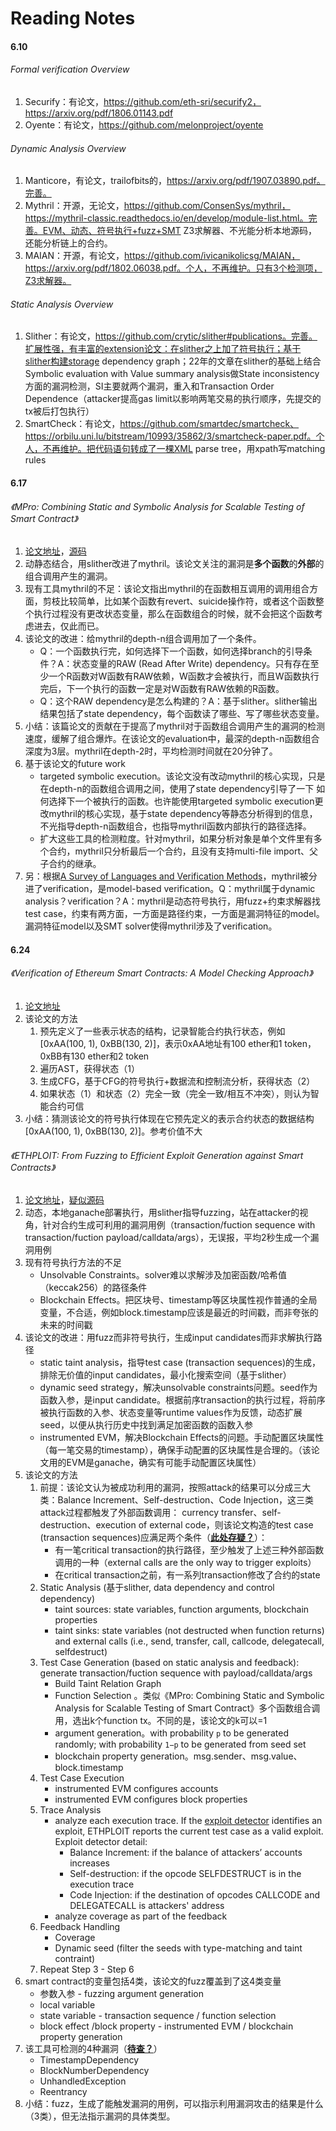 # Reading Notes

#### 6.10

###### Formal verification Overview

1. Securify：有论文，https://github.com/eth-sri/securify2，https://arxiv.org/pdf/1806.01143.pdf
2. Oyente：有论文，https://github.com/melonproject/oyente

###### Dynamic Analysis Overview

1. Manticore，有论文，trailofbits的，https://arxiv.org/pdf/1907.03890.pdf。完善。
2. Mythril：开源，无论文，https://github.com/ConsenSys/mythril，https://mythril-classic.readthedocs.io/en/develop/module-list.html。完善。EVM、动态、符号执行+fuzz+SMT Z3求解器、不光能分析本地源码，还能分析链上的合约。
3. MAIAN：开源，有论文，https://github.com/ivicanikolicsg/MAIAN，https://arxiv.org/pdf/1802.06038.pdf。个人，不再维护。只有3个检测项，Z3求解器。

###### Static Analysis Overview

1. Slither：有论文，https://github.com/crytic/slither#publications。完善。扩展性强，有丰富的extension论文：在slither之上加了符号执行；基于slither构建storage dependency graph；22年的文章在slither的基础上结合Symbolic evaluation with Value summary analysis做State inconsistency方面的漏洞检测，SI主要就两个漏洞，重入和Transaction Order Dependence（attacker提高gas limit以影响两笔交易的执行顺序，先提交的tx被后打包执行）
2. SmartCheck：有论文，https://github.com/smartdec/smartcheck、https://orbilu.uni.lu/bitstream/10993/35862/3/smartcheck-paper.pdf。个人，不再维护。把代码语句转成了一棵XML parse tree，用xpath写matching rules

#### 6.17

###### 《MPro: Combining Static and Symbolic Analysis for Scalable Testing of Smart Contract》

1. [论文地址](https://arxiv.org/pdf/1911.00570.pdf)，[源码](https://github.com/QuanZhang-William/M-Pro)
2. 动静态结合，用slither改进了mythril。该论文关注的漏洞是**多个函数**的**外部**的组合调用产生的漏洞。
3. 现有工具mythril的不足：该论文指出mythril的在函数相互调用的调用组合方面，剪枝比较简单，比如某个函数有revert、suicide操作符，或者这个函数整个执行过程没有更改状态变量，那么在函数组合的时候，就不会把这个函数考虑进去，仅此而已。
4. 该论文的改进：给mythril的depth-n组合调用加了一个条件。
   - Q：一个函数执行完，如何选择下一个函数，如何选择branch的引导条件？A：状态变量的RAW (Read After Write) dependency。只有存在至少一个R函数对W函数有RAW依赖，W函数才会被执行，而且W函数执行完后，下一个执行的函数一定是对W函数有RAW依赖的R函数。
   - Q：这个RAW dependency是怎么构建的？A：基于slither。slither输出结果包括了state dependency，每个函数读了哪些、写了哪些状态变量。
5. 小结：该篇论文的贡献在于提高了mythril对于函数组合调用产生的漏洞的检测速度，缓解了组合爆炸。在该论文的evaluation中，最深的depth-n函数组合深度为3层。mythril在depth-2时，平均检测时间就在20分钟了。
6. 基于该论文的future work
   - targeted symbolic execution。该论文没有改动mythril的核心实现，只是在depth-n的函数组合调用之间，使用了state dependency引导了一下 如何选择下一个被执行的函数。也许能使用targeted symbolic execution更改mythril的核心实现，基于state dependency等静态分析得到的信息，不光指导depth-n函数组合，也指导mythril函数内部执行的路径选择。
   - 扩大这些工具的检测粒度。针对mythril，如果分析对象是单个文件里有多个合约，mythril只分析最后一个合约，且没有支持multi-file import、父子合约的继承。
7. 另：根据[A Survey of Languages and Verification Methods](https://arxiv.org/pdf/1809.09805.pdf)，mythril被分进了verification，是model-based verification。Q：mythril属于dynamic analysis？verification？A：mythril是动态符号执行，用fuzz+约束求解器找test case，约束有两方面，一方面是路径约束，一方面是漏洞特征的model。漏洞特征model以及SMT solver使得mythril涉及了verification。

#### 6.24

###### 《Verification of Ethereum Smart Contracts: A Model Checking Approach》

1. [论文地址](http://www.ijmlc.org/vol10/977-AM0059.pdf)
2. 该论文的方法
   1. 预先定义了一些表示状态的结构，记录智能合约执行状态，例如[0xAA(100, 1), 0xBB(130, 2)]，表示0xAA地址有100 ether和1 token，0xBB有130 ether和2 token
   2. 遍历AST，获得状态（1）
   3. 生成CFG，基于CFG的符号执行+数据流和控制流分析，获得状态（2）
   4. 如果状态（1）和状态（2）完全一致（完全一致/相互不冲突），则认为智能合约可信
3. 小结：猜测该论文的符号执行体现在它预先定义的表示合约状态的数据结构[0xAA(100, 1), 0xBB(130, 2)]。参考价值不大

###### 《ETHPLOIT: From Fuzzing to Efficient Exploit Generation against Smart Contracts》

1. [论文地址](https://wcventure.github.io/FuzzingPaper/Paper/SANER20_ETHPLOIT.pdf)，[疑似源码](https://github.com/zqzqz/contract-fuzzer)
2. 动态，本地ganache部署执行，用slither指导fuzzing，站在attacker的视角，针对合约生成可利用的漏洞用例（transaction/fuction sequence with transaction/fuction payload/calldata/args），无误报，平均2秒生成一个漏洞用例
3. 现有符号执行方法的不足
   - Unsolvable Constraints。solver难以求解涉及加密函数/哈希值（keccak256）的路径条件
   - Blockchain Effects。把区块号、timestamp等区块属性视作普通的全局变量，不合适，例如block.timestamp应该是最近的时间戳，而非夸张的未来的时间戳
4. 该论文的改进：用fuzz而非符号执行，生成input candidates而非求解执行路径
   - static taint analysis，指导test case (transaction sequences)的生成，排除无价值的input candidates，最小化搜索空间（基于slither）
   - dynamic seed strategy，解决unsolvable constraints问题。seed作为函数入参，是input candidate。根据前序transaction的执行过程，将前序被执行函数的入参、状态变量等runtime values作为反馈，动态扩展seed，以便从执行历史中找到满足加密函数的函数入参
   - instrumented EVM，解决Blockchain Effects的问题。手动配置区块属性（每一笔交易的timestamp），确保手动配置的区块属性是合理的。（该论文用的EVM是ganache，确实有可能手动配置区块属性）
5. 该论文的方法
   1. 前提：该论文认为被成功利用的漏洞，按照attack的结果可以分成三大类：Balance Increment、Self-destruction、Code Injection，这三类attack过程都触发了外部函数调用： currency transfer、self-destruction、execution of external code，则该论文构造的test case (transaction sequences)应满足两个条件（**<u>此处存疑？</u>**）：
      - 有一笔critical transaction的执行路径，至少触发了上述三种外部函数调用的一种（external calls are the only way to trigger exploits）
      - 在critical transaction之前，有一系列transaction修改了合约的state
   2. Static Analysis (基于slither, data dependency and control dependency)
      - taint sources: state variables, function arguments, blockchain properties
      - taint sinks: state variables (not destructed when function returns) and external calls (i.e., send, transfer, call, callcode, delegatecall, selfdestruct)
   3. Test Case Generation (based on static analysis and feedback): generate transaction/fuction sequence with payload/calldata/args
      - Build Taint Relation Graph
      - Function Selection 。类似《MPro: Combining Static and Symbolic Analysis for Scalable Testing of Smart Contract》多个函数组合调用，选出k个function tx。不同的是，该论文的k可以=1
      - argument generation。with probability `p` to be generated randomly; with probability `1−p` to be generated from seed set
      - blockchain property generation。msg.sender、msg.value、block.timestamp
   4. Test Case Execution
      -  instrumented EVM configures accounts
      -  instrumented EVM configures block properties
   5. Trace Analysis
      - analyze each execution trace. If the <u>exploit detector</u> identifies an exploit, ETHPLOIT reports the current test case as a valid exploit. Exploit detector detail:
        - Balance Increment:  if the balance of attackers’ accounts increases
        - Self-destruction: if the opcode SELFDESTRUCT is in the execution trace
        - Code Injection: if the destination of opcodes CALLCODE and DELEGATECALL is attackers' address
      - analyze coverage as part of the feedback
   6. Feedback Handling
      - Coverage
      - Dynamic seed (filter the seeds with type-matching and taint contraint)
   7. Repeat Step 3 - Step 6
6. smart contract的变量包括4类，该论文的fuzz覆盖到了这4类变量
   - 参数入参 - fuzzing argument generation
   - local variable 
   - state variable - transaction sequence / function selection
   - block effect /block property - instrumented EVM / blockchain property generation
6. 该工具可检测的4种漏洞（<u>**待查？**</u>）
   - TimestampDependency
   - BlockNumberDependency
   - UnhandledException
   - Reentrancy
8. 小结：fuzz，生成了能触发漏洞的用例，可以指示利用漏洞攻击的结果是什么（3类），但无法指示漏洞的具体类型。